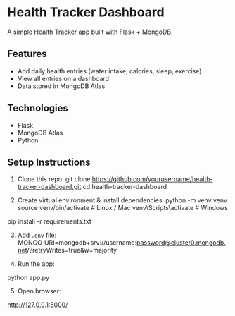 # Health Tracker Dashboard

A simple Health Tracker app built with Flask + MongoDB.

## Features
- Add daily health entries (water intake, calories, sleep, exercise)
- View all entries on a dashboard
- Data stored in MongoDB Atlas

## Technologies
- Flask
- MongoDB Atlas
- Python

## Setup Instructions

1. Clone this repo:
git clone https://github.com/yourusername/health-tracker-dashboard.git
cd health-tracker-dashboard


2. Create virtual environment & install dependencies:
python -m venv venv
source venv/bin/activate # Linux / Mac
venv\Scripts\activate # Windows

pip install -r requirements.txt


3. Add `.env` file:
MONGO_URI=mongodb+srv://username:password@cluster0.mongodb.net/?retryWrites=true&w=majority

4. Run the app:

python app.py


5. Open browser:

http://127.0.0.1:5000/